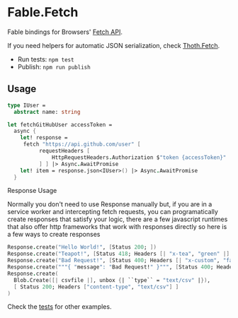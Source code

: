# Fable.Fetch

Fable bindings for Browsers' [Fetch API](https://developer.mozilla.org/en-US/docs/Web/API/Fetch_API).

If you need helpers for automatic JSON serialization, check [Thoth.Fetch](https://github.com/thoth-org/Thoth.Fetch#thothfetch-).

- Run tests: `npm test`
- Publish: `npm run publish`

## Usage

```fsharp
type IUser =
  abstract name: string

let fetchGitHubUser accessToken =
  async {
    let! response =
     fetch "https://api.github.com/user" [
          requestHeaders [
              HttpRequestHeaders.Authorization $"token {accessToken}"
          ] ] |> Async.AwaitPromise
    let! item = response.json<IUser>() |> Async.AwaitPromise
  }
```

Response Usage

Normally you don't need to use Response manually but, if you are in a service worker and intercepting fetch requests, you can programatically create responses that satisfy your logic, there are a few javascript runtimes that also offer http frameworks that work with responses directly so here is a few ways to create responses

```fsharp
Response.create("Hello World!", [Status 200; ])
Response.create("Teapot!", [Status 418; Headers [| "x-tea", "green" |] ])
Response.create("Bad Request!", [Status 400; Headers [| "x-custom", "fable" |] ])
Response.create("""{ "message": "Bad Request!" }""", [Status 400; Headers [| "content-type", "application/json" |] ])
Response.create(
  Blob.Create([| csvfile |], unbox {| ``type`` = "text/csv" |}),
  [ Status 200; Headers ["content-type", "text/csv"] ]
)

```

Check the [tests](https://github.com/fable-compiler/fable-fetch/blob/master/tests/FetchTests.fs) for other examples.
